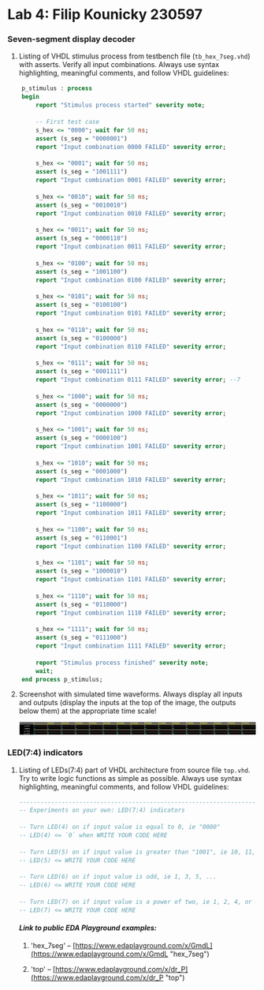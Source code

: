 # Lab 4: Filip Kounicky 230597

### Seven-segment display decoder

1. Listing of VHDL stimulus process from testbench file (`tb_hex_7seg.vhd`) with asserts. Verify all input combinations. Always use syntax highlighting, meaningful comments, and follow VHDL guidelines:

```vhdl
    p_stimulus : process
    begin
        report "Stimulus process started" severity note;

        -- First test case
        s_hex <= "0000"; wait for 50 ns;
        assert (s_seg = "0000001")
        report "Input combination 0000 FAILED" severity error;
        
        s_hex <= "0001"; wait for 50 ns;
        assert (s_seg = "1001111")
        report "Input combination 0001 FAILED" severity error;
        
        s_hex <= "0010"; wait for 50 ns;
        assert (s_seg = "0010010")
        report "Input combination 0010 FAILED" severity error;
        
        s_hex <= "0011"; wait for 50 ns;
        assert (s_seg = "0000110")
        report "Input combination 0011 FAILED" severity error;
        
        s_hex <= "0100"; wait for 50 ns;
        assert (s_seg = "1001100")
        report "Input combination 0100 FAILED" severity error;
        
        s_hex <= "0101"; wait for 50 ns;
        assert (s_seg = "0100100")
        report "Input combination 0101 FAILED" severity error;
        
        s_hex <= "0110"; wait for 50 ns;
        assert (s_seg = "0100000")
        report "Input combination 0110 FAILED" severity error;
        
        s_hex <= "0111"; wait for 50 ns;
        assert (s_seg = "0001111")
        report "Input combination 0111 FAILED" severity error; --7
        
        s_hex <= "1000"; wait for 50 ns;
        assert (s_seg = "0000000")
        report "Input combination 1000 FAILED" severity error;
        
        s_hex <= "1001"; wait for 50 ns;
        assert (s_seg = "0000100")
        report "Input combination 1001 FAILED" severity error;
        
        s_hex <= "1010"; wait for 50 ns;
        assert (s_seg = "0001000")
        report "Input combination 1010 FAILED" severity error;
        
        s_hex <= "1011"; wait for 50 ns;
        assert (s_seg = "1100000")
        report "Input combination 1011 FAILED" severity error;
        
        s_hex <= "1100"; wait for 50 ns;
        assert (s_seg = "0110001")
        report "Input combination 1100 FAILED" severity error;
        
        s_hex <= "1101"; wait for 50 ns;
        assert (s_seg = "1000010")
        report "Input combination 1101 FAILED" severity error;
        
        s_hex <= "1110"; wait for 50 ns;
        assert (s_seg = "0110000")
        report "Input combination 1110 FAILED" severity error;
        
        s_hex <= "1111"; wait for 50 ns;
        assert (s_seg = "0111000")
        report "Input combination 1111 FAILED" severity error;

        report "Stimulus process finished" severity note;
        wait;
    end process p_stimulus;
```

2. Screenshot with simulated time waveforms. Always display all inputs and outputs (display the inputs at the top of the image, the outputs below them) at the appropriate time scale!

   ![my figure](/labs/04-segment/images/EPWaveforms01.png "Simulated EPWaveforms from source 'hex_7seg'")

### LED(7:4) indicators

1. Listing of LEDs(7:4) part of VHDL architecture from source file `top.vhd`. Try to write logic functions as simple as possible. Always use syntax highlighting, meaningful comments, and follow VHDL guidelines:

   ```vhdl
   --------------------------------------------------------------------
   -- Experiments on your own: LED(7:4) indicators

   -- Turn LED(4) on if input value is equal to 0, ie "0000"
   -- LED(4) <= `0` when WRITE YOUR CODE HERE

   -- Turn LED(5) on if input value is greater than "1001", ie 10, 11, 12, ...
   -- LED(5) <= WRITE YOUR CODE HERE

   -- Turn LED(6) on if input value is odd, ie 1, 3, 5, ...
   -- LED(6) <= WRITE YOUR CODE HERE

   -- Turn LED(7) on if input value is a power of two, ie 1, 2, 4, or 8
   -- LED(7) <= WRITE YOUR CODE HERE
   ```







   #### _Link to  public EDA Playground examples:_
   1. 'hex_7seg' – [https://www.edaplayground.com/x/GmdL](https://www.edaplayground.com/x/GmdL "hex_7seg")
   
   2. 'top' – [https://www.edaplayground.com/x/dr_P](https://www.edaplayground.com/x/dr_P "top")


